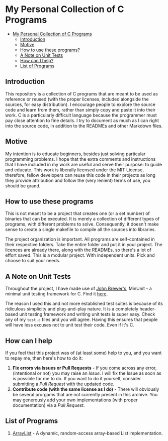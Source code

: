 # My Personal Collection of C Programs

-   [My Personal Collection of C Programs](#my-personal-collection-of-c-programs)
    -   [Introduction](#introduction)
    -   [Motive](#motive)
    -   [How to use these programs?](#how-to-use-these-programs)
    -   [A Note on Unit Tests](#a-note-on-unit-tests)
    -   [How can I help?](#how-can-i-help)
    -   [List of Programs](#list-of-programs)

## Introduction

This repository is a collection of C programs that are meant to be
used as reference or reused (with the proper licenses, included
alongside the sources, for easy distribution). I encourage people to
explore the source code and learn from them, rather than simply copy
and paste it into their work. C is a particularly difficult language
because the programmer must pay close attention to fine details. I
try to document as much as I can right into the source code, in
addition to the READMEs and other Markdown files.

## Motive

My intention is to educate beginners, besides just solving particular
programming problems. I hope that the extra comments and instructions
that I have included in my work are useful and serve their purpose:
to guide and educate. This work is liberally licensed under the
MIT License, therefore, fellow developers can reuse this code in their
projects as long they provide attribution and follow the (very lenient)
terms of use, you should be grand.

## How to use these programs

This is not meant to be a project that creates one (or a set number) of
binaries that can be executed. It is merely a collection of different types
of programs, with different problems to solve. Consequently, it doesn't make
sense to create a single makefile to compile all the sources into libraries.

The project organization is important. All programs are self-contained in
their respective folders. Take the entire folder and put it in your project.
The licences are already there, along with the READMEs, so there's a lot of
effort saved. This is a modular project. With independent units. Pick and
choose to suit your needs.

## A Note on Unit Tests

Throughout the project, I have made use of [John Brewer's](http://www.jera.com/),
MinUnit - a minimal unit testing framework for C. Find it [here](http://www.jera.com/techinfo/jtns/jtn002.html).

The reason I used this and not more established test suites is because of
its ridiculous simplicity and plug-and-play nature. It is a completely header-based
unit testing framework and writing unit tests is super easy. Check any of my
`test.c` files and you will agree. Having this ensures that people will have less
excuses not to unit test their code. Even if it's C.

## How can I help

If you feel that this project was of (at least some) help to you, and
you want to repay me, then here's how to do it:
1. **Fix errors via Issues or Pull Requests** - If you come across any error,
   (intentional or not) you may raise an _Issue_. I will fix the Issue as
   soon as is possible for me to do. If you want to do it yourself, consider
   submitting a _Pull Request_ with the updated code. 
2. **Contribute code (with the same license as I do)** - There will obviously
   be several prorgams that are not currently present in this archive. You
   may generously add your own implementations (with proper documentation)
   via a _Pull Request_.

## List of Programs

1.  [ArrayList](https://github.com/hungrybluedev/C-Programs/tree/master/Data%20Structures/ArrayList) - A dynamic, random-access array-based List implementation.
